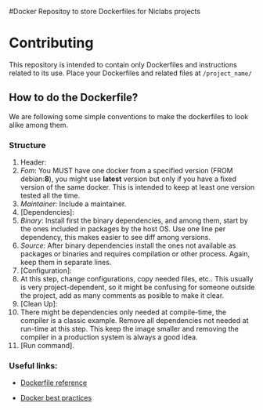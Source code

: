 #Docker
Repositoy to store Dockerfiles for Niclabs projects

# Contributing
This repository is intended to contain only Dockerfiles and instructions related to its use.
Place your Dockerfiles and related files at `/project_name/ ` 

## How to do the Dockerfile?
We are following some simple conventions to make the dockerfiles to look alike among them.
### Structure
1. Header:
  1. *Fom*: You MUST have one docker from a specified version (FROM debian:**8**), you might use **latest** version but only if you have a fixed version of the same docker. This is intended to keep at least one version tested all the time.
  2. *Maintainer*: Include a maintainer.
2. [Dependencies]:
  1. *Binary*: Install first the binary dependencies, and among them, start by the ones included in packages by the host OS. Use one line per dependency, this makes easier to see diff among versions.
  2. *Source*: After binary dependencies install the ones not available as packages or binaries and requires compilation or other process. Again, keep them in separate lines.
3. [Configuration]:
  1. At this step, change configurations, copy needed files, etc.. This usually is very project-dependent, so it might be confusing for someone outside the project, add as many comments as posible to make it clear.
4. [Clean Up]:
  1. There might be dependencies only needed at compile-time, the compiler is a classic example. Remove all dependencies not needed at run-time at this step. This keep the image smaller and removing the compiler in a production system is always a good idea.
5. [Run command].

### Useful links:
* [Dockerfile reference](https://docs.docker.com/engine/reference/builder/ "Reference")

* [Docker best practices](http://crosbymichael.com/dockerfile-best-practices.html "Best Practices")
